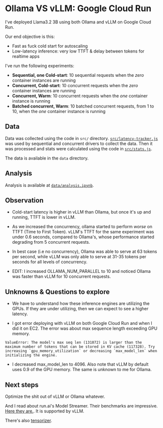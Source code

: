 # Ollama VS vLLM: Google Cloud Run

I've deployed Llama3.2 3B using both Ollama and vLLM on Google Cloud Run.

Our end objective is this:
- Fast as fuck cold start for autoscaling
- Low-latency inference: very low TTFT & delay between tokens for realtime apps

I've run the following experiments:

- **Sequential, one Cold-start**: 10 sequential requests when the _zero_ container instances are running
- **Concurrent, Cold-start**: 10 concurrent requests when the _zero_ container instances are running
- **Concurrent, Warm**: 10 concurrent requests when the _one_ container instance is running
- **Batched concurrent, Warm**: 10 batched concurrent requests, from 1 to 10, when the _one_ container instance is running

## Data

Data was collected using the code in `src/` directory. [`src/latency-tracker.js`](src/latency-tracker.js) was used by sequential and concurrent drivers to collect the data. Then it was processed and stats were calculated using the code in [`src/stats.js`](src/stats.js).

The data is available in the `data` directory.

## Analysis

Analysis is available at [`data/analysis.ipynb`](data/analysis.ipynb).

## Observation

- Cold-start latency is higher in vLLM than Ollama, but once it's up and running, TTFT is lower in vLLM.

- As we increased the concurrency, ollama started to perform _worse_ on TTFT (Time to First Token). vLLM's TTFT for the same experiment was under 0.6 seconds, compared to Ollama's, whose performance started degrading from 5 concurrent requests.

- In best case (i.e no concurrency), Ollama was able to serve at 63 tokens per second, while vLLM was only able to serve at 31-35 tokens per seconds for all levels of concurrency.

- EDIT: I increased OLLAMA_NUM_PARALLEL to 10 and noticed Ollama was faster than vLLM for 10 concurrent requests.

## Unknowns & Questions to explore

- We have to understand how these inference engines are utilizing the GPUs. If they are under utilizing, then we can expect to see a higher latency.

- I got error deploying with vLLM on both Google Cloud Run and when I did it on EC2. The error was about max sequence length exceeding GPU memory.

```
ValueError: The model's max seq len (131072) is larger than the maximum number of tokens that can be stored in KV cache (117328). Try increasing `gpu_memory_utilization` or decreasing `max_model_len` when initializing the engine.
```

- I decreased max_model_len to 4096. Also note that vLLM by default uses 0.9 of the GPU memory. The same is unknown to me for Ollama.

## Next steps

Optimize the shit out of vLLM or Ollama whatever.

And I read about run.ai's Model Streamer. Their benchmarks are impressive. [Here they are.](https://github.com/run-ai/runai-model-streamer/blob/master/docs/src/benchmarks.md). It is supported by vLLM.

There's also [tensorizer](https://github.com/coreweave/tensorizer).
